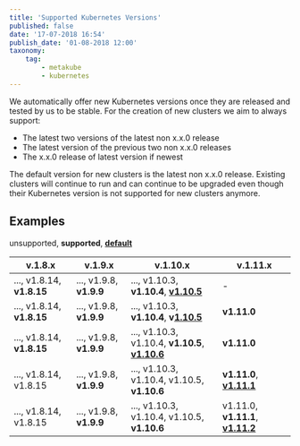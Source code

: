 ```yaml
---
title: 'Supported Kubernetes Versions'
published: false
date: '17-07-2018 16:54'
publish_date: '01-08-2018 12:00'
taxonomy:
    tag:
        - metakube
        - kubernetes
---
```


We automatically offer new Kubernetes versions once they are released and tested by us to be stable.
For the creation of new clusters we aim to always support:

* The latest two versions of the latest non x.x.0 release
* The latest version of the previous two non x.x.0 releases
* The x.x.0 release of latest version if newest

The default version for new clusters is the latest non x.x.0 release.
Existing clusters will continue to run and can continue to be upgraded even though their Kubernetes version is not supported for new clusters anymore.

## Examples

unsupported, **supported**, **<u>default</u>**

| v.1.8.x                   | v.1.9.x                 | v.1.10.x                                               | v.1.11.x                                 |
| ------------------------  | ----------------------- | ------------------------------------------------------ | ---------------------------------------- |
| ..., v1.8.14, **v1.8.15** | ..., v1.9.8, **v1.9.9** | ..., v1.10.3, **v1.10.4**, **<u>v1.10.5</u>**          | -                                        |
| ..., v1.8.14, **v1.8.15** | ..., v1.9.8, **v1.9.9** | ..., v1.10.3, **v1.10.4**, **v<u>1.10.5</u>**          | **v1.11.0**                              |
| ..., v1.8.14, **v1.8.15** | ..., v1.9.8, **v1.9.9** | ..., v1.10.3, v1.10.4, **v1.10.5**, **<u>v1.10.6</u>** | **v1.11.0**                              |
| ..., v1.8.14, v1.8.15     | ..., v1.9.8, **v1.9.9** | ..., v1.10.3, v1.10.4, v1.10.5, **v1.10.6**            | **v1.11.0**, **<u>v1.11.1</u>**          |
| ..., v1.8.14, v1.8.15     | ..., v1.9.8, **v1.9.9** | ..., v1.10.3, v1.10.4, v1.10.5, **v1.10.6**            | v1.11.0, **v1.11.1**, **<u>v1.11.2</u>** |